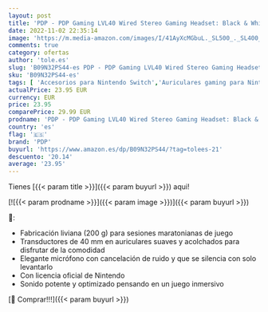 ```yaml
---
layout: post
title: 'PDP - PDP Gaming LVL40 Wired Stereo Gaming Headset: Black & White  Nintendo Switch '
date: 2022-11-02 22:35:14
image: 'https://m.media-amazon.com/images/I/41AyXcMGbuL._SL500_._SL400_.jpg'
comments: true
category: ofertas
author: 'tole.es'
slug: 'B09N32PS44-es PDP - PDP Gaming LVL40 Wired Stereo Gaming Headset: Black...'
sku: 'B09N32PS44-es'
tags: [ 'Accesorios para Nintendo Switch','Auriculares gaming para Nintendo Switch','Hardware y juegos para Nintendo Switch','Videojuegos','nintendo','pdp','🇪🇸', ]
actualPrice: 23.95 EUR
currency: EUR
price: 23.95
comparePrice: 29.99 EUR
prodname: 'PDP - PDP Gaming LVL40 Wired Stereo Gaming Headset: Black & White  Nintendo Switch '
country: 'es'
flag: '🇪🇸'
brand: 'PDP'
buyurl: 'https://www.amazon.es/dp/B09N32PS44/?tag=tolees-21'
descuento: '20.14'
average: '23.95'
---
```


Tienes [{{< param title >}}]({{< param buyurl >}}) aqui!

[![{{< param prodname >}}]({{< param image >}})]({{< param buyurl >}})

🔎:

- Fabricación liviana (200 g) para sesiones maratonianas de juego
- Transductores de 40 mm en auriculares suaves y acolchados para disfrutar de la comodidad
- Elegante micrófono con cancelación de ruido y que se silencia con solo levantarlo
- Con licencia oficial de Nintendo
- Sonido potente y optimizado pensando en un juego inmersivo

[🛒 Comprar!!!]({{< param buyurl >}})
